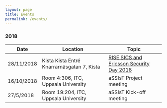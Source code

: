 ```yaml
---
layout: page
title: Events
permalink: /events/
---
```


### 2018

| Date      | Location                                   | Topic                                                        |
|-----------|--------------------------------------------|--------------------------------------------------------------|
|28/11/2018 | Kista Kista Entré Knarrarnäsgatan 7, Kista | [RISE SICS and Ericsson Security Day 2018][RISESECDAY2018]   |
|16/10/2018 | Room 4:306, ITC, Uppsala University        |  aSSIsT Project meeting |
|27/5/2018 | Room 19:204, ITC, Uppsala University        |  aSSIsT Kick-off meeting |

[RISESECDAY2018]: https://app.bwz.se/ri/b/v?event=281&ucrc=7D8A2BD5
